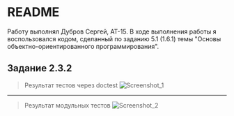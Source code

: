 # README
Работу выполнял Дубров Сергей, АТ-15. В ходе выполнения работы я воспользовался кодом, сделанный по заданию 5.1 (1.6.1) темы "Основы объектно-ориентированного программирования".

## Задание 2.3.2
> Результат тестов через doctest
![Screenshot_1](https://user-images.githubusercontent.com/71095323/205430539-b0a33976-cebb-48d3-8bb3-848d83ba61f8.png)
____
> Результат модульных тестов
![Screenshot_2](https://user-images.githubusercontent.com/71095323/205430541-390bbabf-dc62-4295-95b1-568d78c592b2.png)
